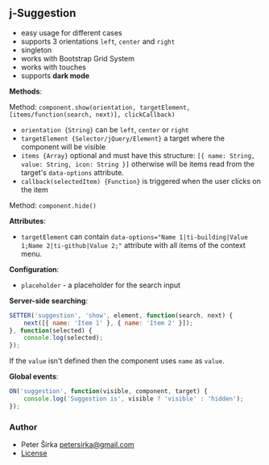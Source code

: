 ## j-Suggestion

- easy usage for different cases
- supports 3 orientations `left`, `center` and `right`
- singleton
- works with Bootstrap Grid System
- works with touches
- supports __dark mode__

__Methods__:

Method: `component.show(orientation, targetElement, [items/function(search, next)], clickCallback)`

- `orientation {String}` can be `left`, `center` or `right`
- `targetElement {Selector/jQuery/Element}` a target where the component will be visible
- `items {Array}` optional and must have this structure: `[{ name: String, value: String, icon: String }]` otherwise will be items read from the target's `data-options` attribute.
- `callback(selectedItem) {Function}` is triggered when the user clicks on the item

Method: `component.hide()`

__Attributes__:
- `targetElement` can contain `data-options="Name 1|ti-building|Value 1;Name 2|ti-github|Value 2;"` attribute with all items of the context menu.

__Configuration__:
- `placeholder` - a placeholder for the search input

__Server-side searching__:

```javascript
SETTER('suggestion', 'show', element, function(search, next) {
	next([{ name: 'Item 1' }, { name: 'Item 2' }]);
}, function(selected) {
	console.log(selected);
});
````

If the `value` isn't defined then the component uses `name` as `value`.

__Global events__:

```javascript
ON('suggestion', function(visible, component, target) {
	console.log('Suggestion is', visible ? 'visible' : 'hidden');
});
```

### Author

- Peter Širka <petersirka@gmail.com>
- [License](https://www.totaljs.com/license/)